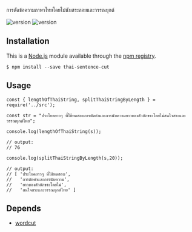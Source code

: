 การตัดข้อความภาษาไทยโดยไม่นับสระลอยและวรรณยุกต์

<img src="https://img.shields.io/badge/dynamic/json?label=version&query=version&url=https%3A%2F%2Fraw.githubusercontent.com%2Fporpldev%2Fthai-sentence-cut%2Fmaster%2Fpackage.json" alt="version">
<img src="https://img.shields.io/badge/dynamic/json?label=license&query=license&url=https%3A%2F%2Fraw.githubusercontent.com%2Fporpldev%2Fthai-sentence-cut%2Fmaster%2Fpackage.json" alt="version">


## Installation

This is a [Node.js](https://nodejs.org/en/) module available through the
[npm registry](https://www.npmjs.com/).

```
$ npm install --save thai-sentence-cut
```

## Usage

```
const { lengthOfThaiString, splitThaiStringByLength } = require('../src');

const str = "ประโยคยาวๆ ที่ใช้ทดสอบการตัดคำและการนับความยาวของตัวอักขระโดยไม่สนใจสระและวรรณยุกต์ไทย";

console.log(lengthOfThaiString(s));

// output:
// 76

console.log(splitThaiStringByLength(s,20));

// output:
// [ 'ประโยคยาวๆ ที่ใช้ทดสอบ',
//   'การตัดคำและการนับความ',
//   'ยาวของตัวอักขระโดยไม่',
//   'สนใจสระและวรรณยุกต์ไทย' ]
```

## Depends
- [wordcut](https://www.npmjs.com/package/wordcut)
